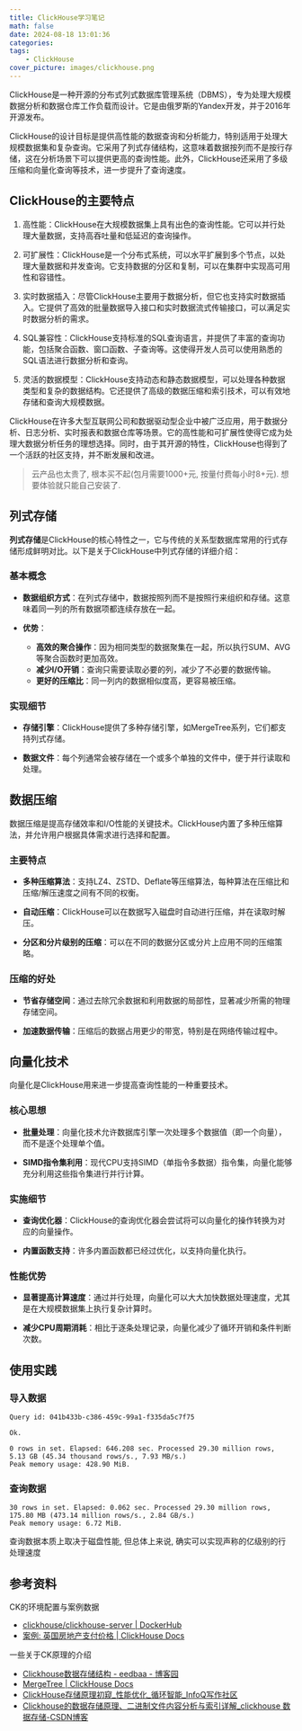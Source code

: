 ```yaml
---
title: ClickHouse学习笔记
math: false
date: 2024-08-18 13:01:36
categories:
tags:
    - ClickHouse
cover_picture: images/clickhouse.png
---
```





ClickHouse是一种开源的分布式列式数据库管理系统（DBMS），专为处理大规模数据分析和数据仓库工作负载而设计。它是由俄罗斯的Yandex开发，并于2016年开源发布。

ClickHouse的设计目标是提供高性能的数据查询和分析能力，特别适用于处理大规模数据集和复杂查询。它采用了列式存储结构，这意味着数据按列而不是按行存储，这在分析场景下可以提供更高的查询性能。此外，ClickHouse还采用了多级压缩和向量化查询等技术，进一步提升了查询速度。


ClickHouse的主要特点
---------------------

1. 高性能：ClickHouse在大规模数据集上具有出色的查询性能。它可以并行处理大量数据，支持高吞吐量和低延迟的查询操作。

2. 可扩展性：ClickHouse是一个分布式系统，可以水平扩展到多个节点，以处理大量数据和并发查询。它支持数据的分区和复制，可以在集群中实现高可用性和容错性。

3. 实时数据插入：尽管ClickHouse主要用于数据分析，但它也支持实时数据插入。它提供了高效的批量数据导入接口和实时数据流式传输接口，可以满足实时数据分析的需求。

4. SQL兼容性：ClickHouse支持标准的SQL查询语言，并提供了丰富的查询功能，包括聚合函数、窗口函数、子查询等。这使得开发人员可以使用熟悉的SQL语法进行数据分析和查询。

5. 灵活的数据模型：ClickHouse支持动态和静态数据模型，可以处理各种数据类型和复杂的数据结构。它还提供了高级的数据压缩和索引技术，可以有效地存储和查询大规模数据。

ClickHouse在许多大型互联网公司和数据驱动型企业中被广泛应用，用于数据分析、日志分析、实时报表和数据仓库等场景。它的高性能和可扩展性使得它成为处理大数据分析任务的理想选择。同时，由于其开源的特性，ClickHouse也得到了一个活跃的社区支持，并不断发展和改进。

> 云产品也太贵了, 根本买不起(包月需要1000+元, 按量付费每小时8+元). 想要体验就只能自己安装了.


列式存储
------------

**列式存储**是ClickHouse的核心特性之一，它与传统的关系型数据库常用的行式存储形成鲜明对比。以下是关于ClickHouse中列式存储的详细介绍：

### 基本概念

- **数据组织方式**：在列式存储中，数据按照列而不是按照行来组织和存储。这意味着同一列的所有数据项都连续存放在一起。
  
- **优势**：
  - **高效的聚合操作**：因为相同类型的数据聚集在一起，所以执行SUM、AVG等聚合函数时更加高效。
  - **减少I/O开销**：查询只需要读取必要的列，减少了不必要的数据传输。
  - **更好的压缩比**：同一列内的数据相似度高，更容易被压缩。

### 实现细节

- **存储引擎**：ClickHouse提供了多种存储引擎，如MergeTree系列，它们都支持列式存储。
  
- **数据文件**：每个列通常会被存储在一个或多个单独的文件中，便于并行读取和处理。

数据压缩
------------------

数据压缩是提高存储效率和I/O性能的关键技术。ClickHouse内置了多种压缩算法，并允许用户根据具体需求进行选择和配置。

### 主要特点

- **多种压缩算法**：支持LZ4、ZSTD、Deflate等压缩算法，每种算法在压缩比和压缩/解压速度之间有不同的权衡。
  
- **自动压缩**：ClickHouse可以在数据写入磁盘时自动进行压缩，并在读取时解压。
  
- **分区和分片级别的压缩**：可以在不同的数据分区或分片上应用不同的压缩策略。

### 压缩的好处

- **节省存储空间**：通过去除冗余数据和利用数据的局部性，显著减少所需的物理存储空间。
  
- **加速数据传输**：压缩后的数据占用更少的带宽，特别是在网络传输过程中。

向量化技术
--------------

向量化是ClickHouse用来进一步提高查询性能的一种重要技术。

### 核心思想

- **批量处理**：向量化技术允许数据库引擎一次处理多个数据值（即一个向量），而不是逐个处理单个值。
  
- **SIMD指令集利用**：现代CPU支持SIMD（单指令多数据）指令集，向量化能够充分利用这些指令集进行并行计算。

### 实施细节

- **查询优化器**：ClickHouse的查询优化器会尝试将可以向量化的操作转换为对应的向量操作。
  
- **内置函数支持**：许多内置函数都已经过优化，以支持向量化执行。

### 性能优势

- **显著提高计算速度**：通过并行处理，向量化可以大大加快数据处理速度，尤其是在大规模数据集上执行复杂计算时。
  
- **减少CPU周期消耗**：相比于逐条处理记录，向量化减少了循环开销和条件判断次数。


使用实践
---------------



### 导入数据

```
Query id: 041b433b-c386-459c-99a1-f335da5c7f75

Ok.

0 rows in set. Elapsed: 646.208 sec. Processed 29.30 million rows, 5.13 GB (45.34 thousand rows/s., 7.93 MB/s.)
Peak memory usage: 428.90 MiB.
```

### 查询数据

```
30 rows in set. Elapsed: 0.062 sec. Processed 29.30 million rows, 175.80 MB (473.14 million rows/s., 2.84 GB/s.)
Peak memory usage: 6.72 MiB.
```

查询数据本质上取决于磁盘性能, 但总体上来说, 确实可以实现声称的亿级别的行处理速度




参考资料
----------

CK的环境配置与案例数据

- [clickhouse/clickhouse-server | DockerHub](https://hub.docker.com/r/clickhouse/clickhouse-server)
- [案例: 英国房地产支付价格 | ClickHouse Docs](https://clickhouse.com/docs/zh/getting-started/example-datasets/uk-price-paid)


一些关于CK原理的介绍

- [Clickhouse数据存储结构 - eedbaa - 博客园](https://www.cnblogs.com/eedbaa/p/14512803.html)
- [MergeTree | ClickHouse Docs](https://clickhouse.com/docs/zh/engines/table-engines/mergetree-family/mergetree#mergetree)
- [ClickHouse存储原理初窥_性能优化_循环智能_InfoQ写作社区](https://xie.infoq.cn/article/9f325fb7ddc5d12362f4c88a8)
- [Clickhouse的数据存储原理、二进制文件内容分析与索引详解_clickhouse 数据存储-CSDN博客](https://blog.csdn.net/Urbanears/article/details/129509398)